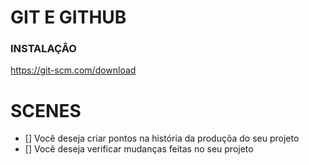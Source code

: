 # GIT E GITHUB

### INSTALAÇÂO

https://git-scm.com/download

# SCENES

- [] Você deseja criar pontos na história da produçõa do seu projeto
- [] Você deseja verificar mudanças feitas no seu projeto


